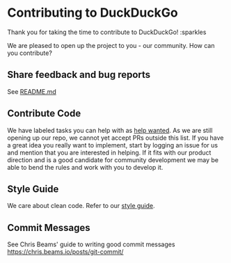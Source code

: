 # Contributing to DuckDuckGo

Thank you for taking the time to contribute to DuckDuckGo! :sparkles

We are pleased to open up the project to you - our community. How can you contribute?

## Share feedback and bug reports
See [README.md](https://github.com/duckduckgo/Android/blob/develop/README.md)

## Contribute Code

We have labeled tasks you can help with as [help wanted](https://github.com/duckduckgo/Android/issues?q=is%3Aissue+is%3Aopen+label%3A%22help+wanted%22).
As we are still opening up our repo, we cannot yet accept PRs outside this list. If you have a great idea
you really want to implement, start by logging an issue for us and mention that you are interested in helping.
 If it fits with our product direction and is a good candidate for community development we may be able to bend
 the rules and work with you to develop it.

## Style Guide

We care about clean code. Refer to our [style guide](https://github.com/duckduckgo/Android/styleguide/STYLEGUIDE.md).


## Commit Messages

See Chris Beams' guide to writing good commit messages https://chris.beams.io/posts/git-commit/